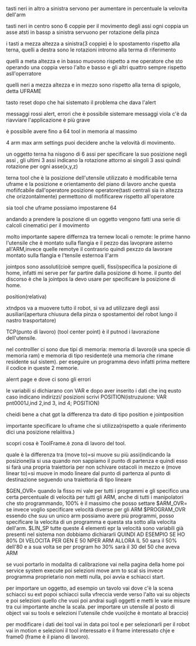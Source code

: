 tasti neri in altro a sinistra servono per aumentare in percentuale la velovita dell'arm

tasti neri in centro sono 6 coppie per il movimento degli assi ogni coppia un asse
atsti in bassp a sinistra  servuono per rotazione della pinza

i tasti a mezza altezza a sinistra(3 coppie) è lo spostamento  rispetto alla terna, quelli a destra sono le rotazioni introrno alla terma di riferimento

quelli a meta altezza e in basso muovono rispetto a me operatore che sto operando  una coppia verso l'alto e basso e gli altri quattro sempre rispetto asll'operratore

quelli neri a mezza altezza e in mezzo sono rispetto alla terna di spigolo, detta UFRAME

tasto reset dopo che hai sistemato il problema che dava l'alert

messaggi rossi alert, errori che è possibile sistemare
messaggi viola c'è da riavviare l'applicazione è più grave

è possibile avere fino a 64 tool in memoria al massimo

4 arm max
arm settings puoi decidere anche la velovità di movimento.

un oggetto terna ha nisgono di 6 assi per specificare la suo posizione negli assi , gli ultimi 3 assi indicano la rotazione attorno ai singoli 3 assi quindi rotazione per ogni asse(x,y,z)

terna tool che è la posizione dell'utensile utilizzato è modificabile
terna uframe e la posizione e orientamento del piano di lavoro anche questa mofiifcabile dall'operatore
posizione operatore(tasti centrali sia in altezza che orizzontalmente) permettono di mofificarew rispetto all'operatore

sia tool che uframe possiamo impostarene 64

andando a prendere la poszione di un oggetto vengono fatti una serie di calcoli cinematici per il movimento

molto importante sapere differnza tra ternew locali o remote: le prime  hanno l'utensile che è montato sulla flangia e il pezzo das lavoprare asterno all'ARM,invece quelle remotye il contrasrio quindi pexzzo da lavorare montato sulla flangia e l'tensile esternoa ll'arm

jointpos sono assoluti(cioè sempre quelli, fissi)specifica la posizione di home, infatti mi serve per far partire dalla posizione di home. il punto del discorso è che la jointpos la devo usare per specificare la posizione di home.

position(relativa)

xtndpos va a muovere tutto il robot, si va ad utilizzare degli assi ausiliari(apertura chiusura della pinza o spostamentoi del robot lungo il nastro trasportatore)

TCP(punto di lavoro) (tool center point) è il putnod i lavorazione dell'utensile.

nel controlller ci sono due tipi di memoria: memoria di lavoro(è una specie di memoria ram) e memoria di tipo residente(è una memoria che rimane residente sul sistem).
per eseguire un programma devo infatti prima mettere il codice in queste 2 memorie.

alerrt page e dove ci sono gli errori

le variabili si dichiarano con VAR e dopo aver inserito i dati che inq eusto caso indicano indirizzi/ posizioni scrivi POSITION(istruzuione: VAR pnt0001J,ind 2,ind 3, ind 4; POSITION)

cheidi bene a chat gpt la differenza tra dato di tipo position e jointposition

importante specificare lo uframe che si utilizza(rispetto a quale riferimento dici una posizione relaiìtiva.)

scopri cosa è ToolFrame.è zona di lavoro del tool.

quale è la differenza tra (move to)=si muove su più assi(indicando la posizione)la si usa quando  non sappiamo il punto di partenza e quindi esso si farà una propria traiettoria per non schivare ostacoli in mezzo  e (move linear to)=si muove in modo lineare dal punto di partenza al punto di destinazione seguendo una traiettoria di tipo lineare

$GEN_OVR= quando la fisso mi vale per tutti i programmi e gli specifico una certa percentuale di velocità per tutti gli ARM, anche di tutti i manipolatori che sto programmando, 100% è il massimo che posso settare
$ARM_OVR= se invece voglio specificare velocità diverse per gli ARM
$PROGRAM_OVR essendo che suu un unico arm possiamo avere più programmi, posso specificare la velocita di un programma  e questa sta sotto alla velocita dell'arm.
$LIN_SP
tutte queste 4 elementi epr la velocità sono variabili già presenti nel sistema non dobbiamo dichiararli
QUINDI AD ESEMPIO SE HO 80% DI VELOCITA PER GEN E 50 NPER ARM ALLORA IL 50 sara il 50% dell'80 e a sua volta se per program ho 30% sarà il 30 del 50 che aveva ARM 

se vuoi portarlo in modalita di calibrazione vai nella pagina della home poi service system execute poi selezioni move arm to scal sis invece programma proprietario non metti nulla, poi avvia e schiacci start.

per importare un oggetto, ad esempio un tavolo vai dove c'è la scena schiacci su ext popoi schiacci sulla vfreccia verde verso l'alto vai su objects e poi selezioni quello che vuoi poi andrai sugli oggetti e metti le varie misure tra cui importante anche la scala.
per importare un utensile al posto di object vai su tools e selezioni l'utensile chde vuoi(che è montato al braccio)

per modificare i dati dei tool vai in data poi tool e per selezionarli per il robot  vai in motion e selezioni il tool interessato e il frame interessato chje e frame0 (frame è il piano di lavoro).